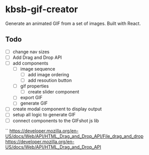 # kbsb-gif-creator

Generate an animated GIF from a set of images. Built with React.

## Todo

- [ ] change nav sizes
- [ ] Add Drag and Drop API
- [ ] add components
    - [ ] image sequence
        + [ ] add image ordering
        + [ ] add resoution button
    - [ ] gif properties
        - [ ] create slider component
    - [ ] export GIF
    - [ ] generate GIF
- [ ] create modal component to display output
- [ ] setup all logic to generate GIF
- [ ] connect components to the GIFshot js lib

``
https://developer.mozilla.org/en-US/docs/Web/API/HTML_Drag_and_Drop_API/File_drag_and_drop
https://developer.mozilla.org/en-US/docs/Web/API/HTML_Drag_and_Drop_API
```
